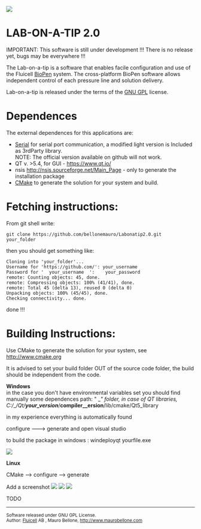 ![](https://github.com/bellonemauro/Labonatip2.0/blob/master/apps/Lab-on-a-tip/icons/fluicell_logo_BIG.png )

# LAB-ON-A-TIP 2.0

IMPORTANT: This software is still under development !!! There is no release yet, bugs may be everywhere !!!

The Lab-on-a-tip is a software that enables facile configuration and use of the Fluicell <a href="http://fluicell.com/thebiopensystem/">BioPen</a> system. 
The cross-platform BioPen software allows independent control of each pressure line and solution delivery.

Lab-on-a-tip is released under the terms of the <a href="https://www.gnu.org/licenses/gpl-3.0.en.html">GNU GPL</a> license. 


# Dependences

The external dependences for this applications are:
  - <a href="https://github.com/wjwwood/serial">Serial</a> for serial port communication, a modified light version is Included as 3rdParty library. <br>
    NOTE: The official version available on github will not work.
  - QT  v. >5.4, for GUI - https://www.qt.io/
  - nsis http://nsis.sourceforge.net/Main_Page - only to generate the installation package
  - <a href="http://www.cmake.org">CMake</a> to generate the solution for your system and build. 




# Fetching instructions:

From git shell write:

    git clone https://github.com/bellonemauro/Labonatip2.0.git  your_folder

then you should get something like:

    Cloning into 'your_folder'...
    Username for 'https://github.com/': your_username 
    Password for '  your_username  ':    your_password  
    remote: Counting objects: 45, done.
    remote: Compressing objects: 100% (41/41), done.
    remote: Total 45 (delta 13), reused 0 (delta 0)
    Unpacking objects: 100% (45/45), done.
    Checking connectivity... done.

done !!! 


# Building Instructions:

Use CMake to generate the solution for your system, see http://www.cmake.org

It is advised to set your build folder OUT of the source code folder, the build should be independent from the code. 

<b> Windows </b><br>
in the case you don't have environmental variables set you should find manually some dependences path:
" \__\" folder, in case of QT libraries, C:/___/Qt/__your_version___/__compiler__ersion__/lib/cmake/Qt5_library 

in my experience everything is automatically found 

configure --->  generate and open visual studio

to build the package in windows : windeployqt yourfile.exe

![](https://github.com/bellonemauro/Labonatip2.0/blob/master/Ext_data/labonatipWin.png)


<b> Linux </b>

CMake --> configure --> generate 

Add a screenshot
![](https://github.com/bellonemauro/Labonatip2.0/blob/master/Ext_data/labonatipUbuntu1.png )
![](https://github.com/bellonemauro/Labonatip2.0/blob/master/Ext_data/labonatipUbuntu3.png )
![](https://github.com/bellonemauro/Labonatip2.0/blob/master/Ext_data/labonatipUbuntu4.png )

TODO

---------------------------------------------------------------------
<sup> Software released under GNU GPL License. <br>
Author: <a href="http://fluicell.com/">Fluicell</a> AB , Mauro Bellone, http://www.maurobellone.com <br> </sup>